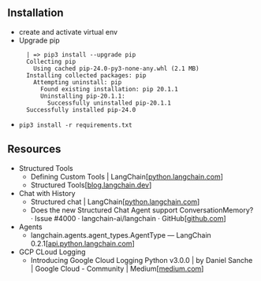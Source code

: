 

## Installation
* create and activate virtual env
* Upgrade pip
  ```
	| => pip3 install --upgrade pip
	Collecting pip
	  Using cached pip-24.0-py3-none-any.whl (2.1 MB)
	Installing collected packages: pip
	  Attempting uninstall: pip
	    Found existing installation: pip 20.1.1
	    Uninstalling pip-20.1.1:
	      Successfully uninstalled pip-20.1.1
	Successfully installed pip-24.0  
  ```
* ```pip3 install -r requirements.txt```  

## Resources
* Structured Tools
  - Defining Custom Tools | LangChain[[python.langchain.com](https://python.langchain.com/v0.1/docs/modules/tools/custom_tools/)]
  - Structured Tools[[blog.langchain.dev](https://blog.langchain.dev/structured-tools/)]
* Chat with History
  - Structured chat | LangChain[[python.langchain.com](https://python.langchain.com/v0.1/docs/modules/agents/agent_types/structured_chat/#adding-in-memory)]
  - Does the new Structured Chat Agent support ConversationMemory? · Issue #4000 · langchain-ai/langchain · GitHub[[github.com](https://github.com/langchain-ai/langchain/issues/4000)]
* Agents
  - langchain.agents.agent_types.AgentType — LangChain 0.2.1[[api.python.langchain.com](https://api.python.langchain.com/en/latest/agents/langchain.agents.agent_types.AgentType.html)]
* GCP CLoud Logging
  - Introducing Google Cloud Logging Python v3.0.0 | by Daniel Sanche | Google Cloud - Community | Medium[[medium.com](https://medium.com/google-cloud/introducing-google-cloud-logging-python-v3-0-0-4c548663bab4)]